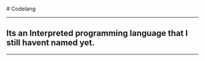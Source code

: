 ﻿﻿# Codelang
__________
## Its an Interpreted programming language that I still havent named yet.
__________
